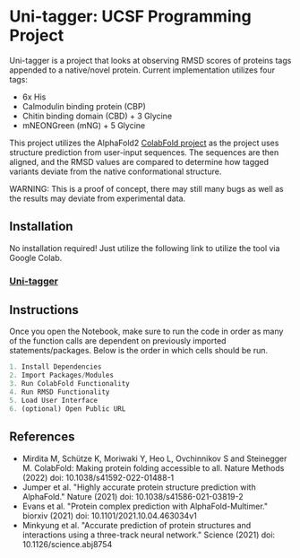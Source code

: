 # Uni-tagger: UCSF Programming Project

Uni-tagger is a project that looks at observing RMSD scores of proteins tags appended to a native/novel protein. Current implementation utilizes four tags:
- 6x His
- Calmodulin binding protein (CBP)
- Chitin binding domain (CBD) + 3 Glycine
- mNEONGreen (mNG) + 5 Glycine

This project utilizes the AlphaFold2 [ColabFold project](https://github.com/sokrypton/ColabFold) as the project uses structure prediction from user-input sequences. The sequences are then aligned, and the RMSD values are compared to determine how tagged variants deviate from the native conformational structure. 

WARNING: This is a proof of concept, there may still many bugs as well as the results may deviate from experimental data. 

## Installation

No installation required! Just utilize the following link to utilize the tool via Google Colab.

### [Uni-tagger](google.com)

## Instructions

Once you open the Notebook, make sure to run the code in order as many of the function calls are dependent on previously imported statements/packages. Below is the order in which cells should be run.

```python
1. Install Dependencies
2. Import Packages/Modules
3. Run ColabFold Functionality
4. Run RMSD Functionality
5. Load User Interface
6. (optional) Open Public URL
```
## References

* Mirdita M, Schütze K, Moriwaki Y, Heo L, Ovchinnikov S and Steinegger M. ColabFold: Making protein folding accessible to all.
    Nature Methods (2022) doi: 10.1038/s41592-022-01488-1
* Jumper et al. "Highly accurate protein structure prediction with AlphaFold."
    Nature (2021) doi: 10.1038/s41586-021-03819-2
* Evans et al. "Protein complex prediction with AlphaFold-Multimer."
    biorxiv (2021) doi: 10.1101/2021.10.04.463034v1
* Minkyung et al. "Accurate prediction of protein structures and interactions using a three-track neural network."
    Science (2021) doi: 10.1126/science.abj8754
